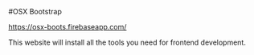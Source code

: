 
#OSX Bootstrap

https://osx-boots.firebaseapp.com/

This website will install all the tools you need for frontend development.